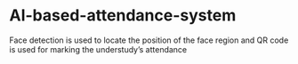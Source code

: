 # AI-based-attendance-system
Face detection is used to locate the position of the face region and QR code is used  for marking the understudy’s  attendance 
